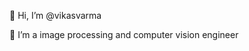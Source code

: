 👋 Hi, I’m @vikasvarma

👀 I’m a image processing and computer vision engineer

<!---
vikasvarma/vikasvarma is a ✨ special ✨ repository because its `README.md` (this file) appears on your GitHub profile.
You can click the Preview link to take a look at your changes.
--->
